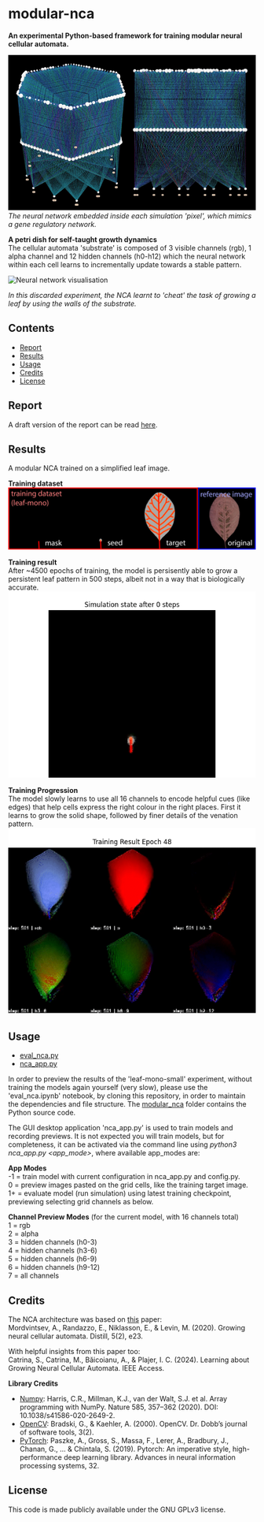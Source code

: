 # modular-nca
**An experimental Python-based framework for training modular neural cellular automata.**

 ![Neural network visualisation](https://github.com/paveworkshop/modular-nca/blob/main/previews/neural-network.png)  
_The neural network embedded inside each simulation 'pixel', which mimics a gene regulatory network._
 
**A petri dish for self-taught growth dynamics**  
The cellular automata 'substrate' is composed of 3 visible channels (rgb), 1 alpha channel and 12 hidden channels (h0-h12) which the neural network within each cell learns to incrementally update towards a stable pattern.  

![Neural network visualisation](https://github.com/paveworkshop/modular-nca/blob/main/previews/hex-leaf-mono-7-0-64-16-9241-3826-1721073373.gif)  

_In this discarded experiment, the NCA learnt to 'cheat' the task of growing a leaf by using the walls of the substrate._

## Contents
- [Report](#Report)
- [Results](#Results)
- [Usage](#Usage)
- [Credits](#Credits)
- [License](#License)
  
## Report
A draft version of the report can be read [here](https://github.com/paveworkshop/modular-nca/blob/main/alex-clarke-capstone-report-draft.pdf).  

## Results
A modular NCA trained on a simplified leaf image. 

**Training dataset**  
 ![Leaf training set](https://github.com/paveworkshop/modular-nca/blob/main/training_datasets/leaf-mono-thumbnail.png)
 
**Training result**  
After ~4500 epochs of training, the model is persisently able to grow a persistent leaf pattern in 500 steps, albeit not in a way that is biologically accurate.  
![Leaf training result](https://github.com/paveworkshop/modular-nca/blob/main/previews/leaf-mono-small-training-result-visible.gif)

**Training Progression**  
The model slowly learns to use all 16 channels to encode helpful cues (like edges) that help cells express the right colour in the right places. First it learns to grow the solid shape, followed by finer details of the venation pattern.  
![Leaf training progression](https://github.com/paveworkshop/modular-nca/blob/main/previews/leaf-mono-small-training-progression-all.gif)

## Usage
- [eval_nca.py](eval_nca.ipynb)
- [nca_app.py](nca_app.py)

In order to preview the results of the 'leaf-mono-small' experiment, without training the models again yourself (very slow), please use the 'eval_nca.ipynb' notebook, by cloning this repository, in order to maintain the dependencies and file structure.
The [modular_nca](modular_nca) folder contains the Python source code.

The GUI desktop application 'nca_app.py' is used to train models and recording previews. It is not expected you will train models, but for completeness, it can be activated via the command line using _python3 nca_app.py <app_mode>_, where available app_modes are:

**App Modes**  
-1 = train model with current configuration in nca_app.py and config.py.  
0 = preview images pasted on the grid cells, like the training target image.  
1+ = evaluate model (run simulation) using latest training checkpoint, previewing selecting grid channels as below.  

**Channel Preview Modes** (for the current model, with 16 channels total)   
1 = rgb   
2 = alpha  
3 = hidden channels (h0-3)    
4 = hidden channels (h3-6)  
5 = hidden channels (h6-9)  
6 = hidden channels (h9-12)  
7 = all channels  

## Credits
The NCA architecture was based on [this](https://distill.pub/2020/growing-ca/) paper:  
Mordvintsev, A., Randazzo, E., Niklasson, E., & Levin, M. (2020). Growing neural cellular automata. Distill, 5(2), e23. 

With helpful insights from this paper too:  
Catrina, S., Catrina, M., Băicoianu, A., & Plajer, I. C. (2024). Learning about Growing Neural Cellular Automata. IEEE Access.

**Library Credits**
- [Numpy](https://numpy.org/): Harris, C.R., Millman, K.J., van der Walt, S.J. et al. Array programming with NumPy. Nature 585, 357–362 (2020). DOI: 10.1038/s41586-020-2649-2.
- [OpenCV](https://opencv.org/): Bradski, G., & Kaehler, A. (2000). OpenCV. Dr. Dobb’s journal of software tools, 3(2).
- [PyTorch](https://pytorch.org/): Paszke, A., Gross, S., Massa, F., Lerer, A., Bradbury, J., Chanan, G., ... & Chintala, S. (2019). Pytorch: An imperative style, high-performance deep learning library. Advances in neural information processing systems, 32.
## License
This code is made publicly available under the GNU GPLv3 license.
